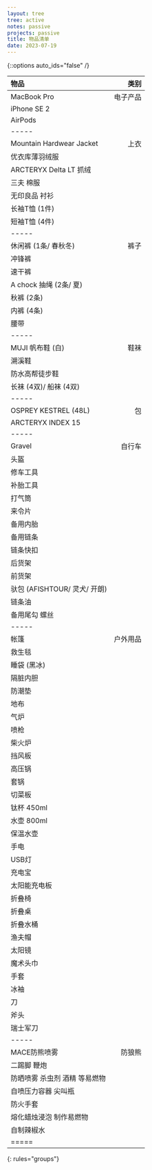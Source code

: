```yaml
---
layout: tree
tree: active
notes: passive
projects: passive
title: 物品清单
date: 2023-07-19
---
```



{::options auto_ids="false" /}


| 物品                                 | 类别       |
|:-------------------------------------|-----------:|
| MacBook Pro                          | 电子产品   |
| iPhone SE 2                          |            |
| AirPods                              |            |
|-----
| Mountain Hardwear Jacket             | 上衣       |
| 优衣库薄羽绒服                       |            |
| ARCTERYX Delta LT 抓绒               |            |
| 三夫 棉服                            |            | 
| 无印良品 衬衫                        |            |
| 长袖T恤 (1件)                        |            |
| 短袖T恤 (4件)                        |            |
|-----
| 休闲裤 (1条/ 春秋冬)                 | 裤子       |
| 冲锋裤                               |            |
| 速干裤                               |            |
| A chock 抽绳 (2条/ 夏)               |            |
| 秋裤 (2条)                           |            |
| 内裤 (4条)                           |            |
| 腰带                                 |            |
|-----
| MUJI 帆布鞋 (白)                     | 鞋袜       |
| 溯溪鞋                               |            |
| 防水高帮徒步鞋                       |            |
| 长袜 (4双)/ 船袜 (4双)               |            |
|-----
| OSPREY KESTREL (48L)                 | 包         |
| ARCTERYX INDEX 15                    |            |
|-----
| Gravel                               | 自行车     |
| 头盔                                 |            |
| 修车工具                             |            |
| 补胎工具                             |            |
| 打气筒                               |            |
| 来令片                               |            |
| 备用内胎                             |            |
| 备用链条                             |            |
| 链条快扣                             |            |
| 后货架                               |            |
| 前货架                               |            |
| 驮包 (AFISHTOUR/ 灵犬/ 开朗)         |            |
| 链条油                               |            |
| 备用尾勾 螺丝                        |            |
|-----
| 帐篷                                 | 户外用品   |
| 救生毯                               |            |
| 睡袋 (黑冰)                          |            |
| 隔脏内胆                             |            |
| 防潮垫                               |            |
| 地布                                 |            |
| 气炉                                 |            |
| 喷枪                                 |            |
| 柴火炉                               |            |
| 挡风板                               |            |
| 高压锅                               |            |
| 套锅                                 |            |
| 切菜板                               |            |
| 钛杯 450ml                           |            |
| 水壶 800ml                           |            |
| 保温水壶                             |            |
| 手电                                 |            |
| USB灯                                |            |
| 充电宝                               |            |
| 太阳能充电板                         |            |
| 折叠椅                               |            |
| 折叠桌                               |            |
| 折叠水桶                             |            |
| 渔夫帽                               |            |
| 太阳镜                               |            |
| 魔术头巾                             |            |
| 手套                                 |            |
| 冰袖                                 |            |
| 刀                                   |            |
| 斧头                                 |            |
| 瑞士军刀                             |            |
|-----
| MACE防熊喷雾                         | 防狼熊     |
| 二踢脚 鞭炮                          |            |
| 防晒喷雾 杀虫剂 酒精 等易燃物        |            |
| 自喷压力容器 尖叫瓶                  |            |
| 防火手套                             |            |
| 熔化蜡烛浸泡 制作易燃物              |            |
| 自制辣椒水                           |            |
|=====
{: rules="groups"}

